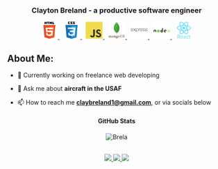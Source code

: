 <div id="header" align="center">
  <h3>Clayton Breland - a productive software engineer</h3>
</div>
<div align="center">
<p float="left" width="80%"> <a href="https://www.w3.org/html/" target="_blank" rel="noreferrer"> <img src="https://raw.githubusercontent.com/devicons/devicon/master/icons/html5/html5-original-wordmark.svg" alt="html5" width="40" height="40"/> </a>&nbsp; <a href="https://www.w3schools.com/css/" target="_blank" rel="noreferrer"> <img src="https://raw.githubusercontent.com/devicons/devicon/master/icons/css3/css3-original-wordmark.svg" alt="css3" width="40" height="40"/> </a> &nbsp;  <a href="https://developer.mozilla.org/en-US/docs/Web/JavaScript" target="_blank" rel="noreferrer"> <img src="https://raw.githubusercontent.com/devicons/devicon/master/icons/javascript/javascript-original.svg" alt="javascript" width="40" height="40"/> </a> &nbsp;  <a href="https://www.mongodb.com/" target="_blank" rel="noreferrer"> <img src="https://raw.githubusercontent.com/devicons/devicon/master/icons/mongodb/mongodb-original-wordmark.svg" alt="mongodb" width="40" height="40"/> </a> &nbsp;  <a href="https://expressjs.com" target="_blank" rel="noreferrer"> <img src="https://raw.githubusercontent.com/devicons/devicon/master/icons/express/express-original-wordmark.svg" alt="express" width="40" height="40"/> </a> &nbsp;  <a href="https://nodejs.org" target="_blank" rel="noreferrer"> <img src="https://raw.githubusercontent.com/devicons/devicon/master/icons/nodejs/nodejs-original-wordmark.svg" alt="nodejs" width="40" height="40"/> </a> &nbsp;  <a href="https://reactjs.org/" target="_blank" rel="noreferrer"> <img src="https://raw.githubusercontent.com/devicons/devicon/master/icons/react/react-original-wordmark.svg" alt="react" width="40" height="40"/> </a> </p>
</div>


<!-- <p align="left"> <img src="https://komarev.com/ghpvc/?username=Brela&label=Profile%20views&color=0e75b6&style=flat" alt="Brela" /> </p> -->

## About Me:

- 🔭 Currently working on freelance web developing

<!-- - 🌱 I’m currently learning **React.js** and **Next.js** -->

- 💬 Ask me about **aircraft in the USAF**

<!-- - ⚡ Fun fact: **10,000 years ago**, North America was home to ground sloths the size of elephants, sabertooth cats, and beavers the size of bears. Oh, a fun fact about me? I've been to 32 states :) -->

- 📫 How to reach me **claybreland1@gmail.com**, or via socials below

<!-- ## Projects:
<table bordercolor="#66b2b2">
  
  <tr>
    <td width="50%" valign="top">
      <h3 align="center">first</h3>
        <br />
        <a target="_blank" href="">
            <img src="images/.gif" width="100%" alt=""/>
        </a>
        <br />
        <p align="center">
          
  <a href="" target="_blank">
    <img src=""/>
  </a>  
  <a href="" target="_blank">
    <img src=""/>
  </a>
      </p>
        <p><strong>HTML, CSS, JavaScript</strong> - Tag line here!</p>
    </td>
    <td width="50%" valign="top">
      <h3 align="center">next</h3>
        <br />
      <a target="_blank" href="">
            <img src="" width="100%"  alt="Digital tabletop SRD"/>
        </a>
        <br />
        <p align="center">
  <a href="" target="_blank">
    <img src=""/>
  </a>
      </p>
        <p><strong>HTML, CSS, JavaScript</strong> - Tag line here!</p>
    </td>
  </tr>
</table> -->



<div align="center">
<h4>GitHub Stats</h4>

<!-- <p><img src="https://github-readme-stats.vercel.app/api/top-langs?username=Brela&show_icons=true&locale=en&layout=compact" alt="brela" /></p>
<p>&nbsp;<img align="center" src="https://github-readme-stats.vercel.app/api?username=Brela&show_icons=true&locale=en" alt="Brela" /></p> -->

<p><img align="center" src="https://github-readme-streak-stats.herokuapp.com/?user=Brela&" alt="Brela" /></p>
</div>
<div>
<br>
</div>
<div align="center">

  <a href="https://brela-portfolio.netlify.app/" target="_blank">
    <img src="https://img.shields.io/static/v1?label=|&message=WEBSITE&color=23555f&style=plastic&logo=react&logo-color=white"/>
  </a>
  <a href="https://www.linkedin.com/in/clayton-breland/" target="_blank">
    <img src="https://img.shields.io/static/v1?label=|&message=LINKED-IN&color=23555f&style=plastic&logo=linkedin&logo-color=white"/>
  </a>
  <a href="https://twitter.com/ClayBreland" target="_blank">
    <img src="https://img.shields.io/static/v1?label=|&message=TWITTER&color=23555f&style=plastic&logo=twitter&logo-color=white"/>
  </a>

</div>
